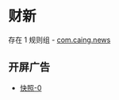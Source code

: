 # 财新

存在 1 规则组 - [com.caing.news](/src/apps/com.caing.news.ts)

## 开屏广告

- [快照-0](https://i.gkd.li/import/13484755)
